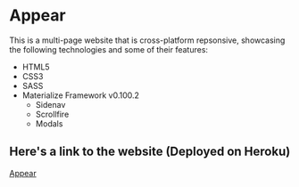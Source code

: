 # Appear
This is a multi-page website that is cross-platform repsonsive, showcasing the following technologies and some of their features:
  * HTML5
  * CSS3
  * SASS
  * Materialize Framework v0.100.2
    * Sidenav
    * Scrollfire
    * Modals
    
## Here's a link to the website (Deployed on Heroku)
[Appear](https://appearsite.herokuapp.com/index.html "Appear")
